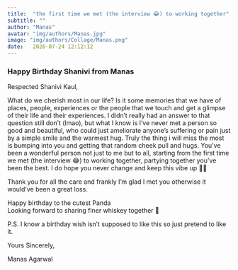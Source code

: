 ```yaml
---
title:  "the first time we met (the interview 😂) to working together"
subtitle: ""
author: "Manas"
avatar: "img/authors/Manas.jpg"
image: "img/authors/Collage/Manas.png"
date:   2020-07-24 12:12:12
---
```


### Happy Birthday Shanivi from Manas

Respected Shanivi Kaul,

What do we cherish most in our life? Is it some memories that we have of places, people, experiences or the people that we touch and get a glimpse of their life and their experiences. I didn’t really had an answer to that question still don’t (lmao), but what I know is I’ve never met a person so good and beautiful,
who could just ameliorate anyone’s suffering or pain just by a simple smile and the warmest hug.
Truly the thing i will miss the most is bumping into you and getting that random cheek pull and hugs. You’ve been a wonderful person not just to me but to all, starting from the first time we met (the interview 😂) to working together, partying together you’ve been the best. I do hope you never change and keep this vibe up 🤙🏻

Thank you for all the care and frankly I’m glad I met you otherwise it would’ve been a great loss.

Happy birthday to the cutest Panda  
Looking forward to sharing finer whiskey together 🥃

P.S. I know a birthday wish isn’t supposed to like this so just pretend to like it.

Yours Sincerely,

Manas Agarwal